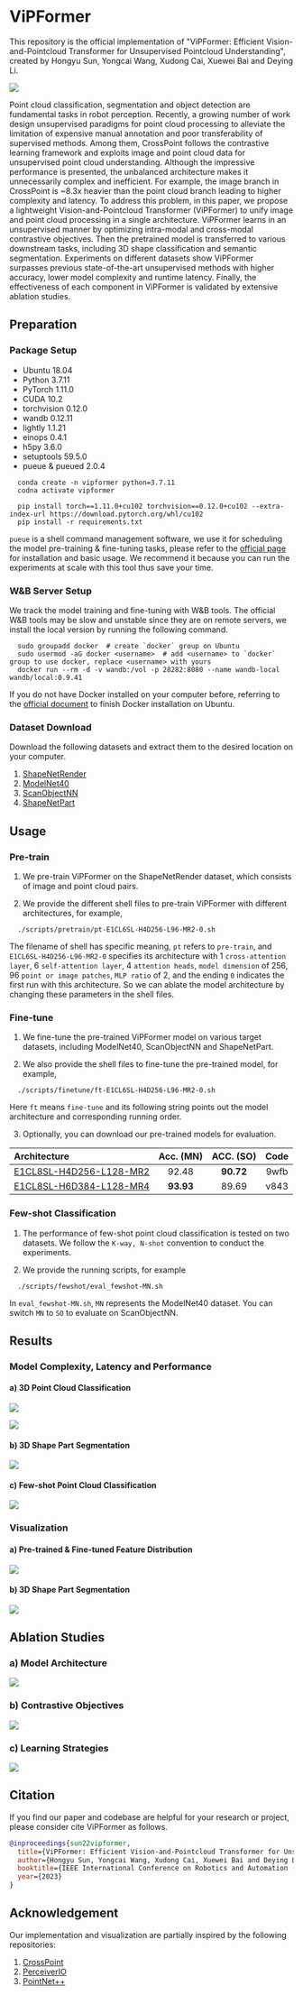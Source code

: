 # ViPFormer
This repository is the official implementation of "ViPFormer: Efficient Vision-and-Pointcloud Transformer for Unsupervised Pointcloud Understanding",
created by Hongyu Sun, Yongcai Wang, Xudong Cai, Xuewei Bai and Deying Li. 

![](assets/architecture.png)

Point cloud classification, segmentation and object detection are fundamental tasks in robot perception. 
Recently, a growing number of work design unsupervised paradigms for point cloud processing to alleviate the limitation of 
expensive manual annotation and poor transferability of supervised methods. 
Among them, CrossPoint follows the contrastive learning framework and exploits 
image and point cloud data for unsupervised point cloud understanding. Although the impressive performance is presented, 
the unbalanced architecture makes it unnecessarily complex and inefficient. 
For example, the image branch in CrossPoint is ~8.3x heavier than the point cloud branch leading to higher 
complexity and latency. To address this problem, in this paper, we propose a lightweight Vision-and-Pointcloud Transformer (ViPFormer) 
to unify image and point cloud processing in a single architecture. ViPFormer learns in an unsupervised manner by optimizing 
intra-modal and cross-modal contrastive objectives. Then the pretrained model is transferred to 
various downstream tasks, including 3D shape classification and semantic segmentation. 
Experiments on different datasets show ViPFormer surpasses previous state-of-the-art unsupervised methods with higher accuracy, 
lower model complexity and runtime latency. Finally, the effectiveness of each component in ViPFormer is validated by
extensive ablation studies.

## Preparation
### Package Setup
* Ubuntu 18.04
* Python 3.7.11
* PyTorch 1.11.0
* CUDA 10.2
* torchvision 0.12.0
* wandb 0.12.11
* lightly 1.1.21
* einops 0.4.1
* h5py 3.6.0
* setuptools 59.5.0
* pueue & pueued 2.0.4

```shell
  conda create -n vipformer python=3.7.11
  codna activate vipformer

  pip install torch==1.11.0+cu102 torchvision==0.12.0+cu102 --extra-index-url https://download.pytorch.org/whl/cu102
  pip install -r requirements.txt
```

`pueue` is a shell command management software, we use it for scheduling the model pre-training & fine-tuning tasks, please refer to the [official page](https://github.com/Nukesor/pueue) for installation and basic usage. 
We recommend it because you can run the experiments at scale with this tool thus save your time. 

### W&B Server Setup
We track the model training and fine-tuning with W&B tools. The official W&B tools may be slow and unstable since 
they are on remote servers, we install the local version by running the following command. 

```shell
  sudo groupadd docker  # create `docker` group on Ubuntu
  sudo usermod -aG docker <username>  # add <username> to `docker` group to use docker, replace <username> with yours
  docker run --rm -d -v wandb:/vol -p 28282:8080 --name wandb-local wandb/local:0.9.41
```

If you do not have Docker installed on your computer before, referring to the [official document](https://docs.docker.com/engine/install/ubuntu/) to finish Docker installation on Ubuntu.

### Dataset Download
Download the following datasets and extract them to the desired location on your computer. 
1. [ShapeNetRender](https://drive.google.com/file/d/1F9XIhF1qngLt-GtdnOnXiTsXH84YtrbC/view?usp=sharing)
2. [ModelNet40](https://drive.google.com/file/d/15lmtRaHvVIPLOp_o7rms8e6VQp_en8WF/view?usp=sharing)
3. [ScanObjectNN](https://drive.google.com/file/d/15lmtRaHvVIPLOp_o7rms8e6VQp_en8WF/view?usp=sharing)
4. [ShapeNetPart](https://drive.google.com/file/d/15lmtRaHvVIPLOp_o7rms8e6VQp_en8WF/view?usp=sharing)

## Usage
### Pre-train 
1. We pre-train ViPFormer on the ShapeNetRender dataset, which consists of image and point cloud pairs.

2. We provide the different shell files to pre-train ViPFormer with different architectures, for 
example, 

```shell
  ./scripts/pretrain/pt-E1CL6SL-H4D256-L96-MR2-0.sh
```
The filename of shell has specific meaning, `pt` refers to `pre-train`, and `E1CL6SL-H4D256-L96-MR2-0` specifies its architecture with 1 `cross-attention layer`, 6 `self-attention layer`, 4 `attention heads`, `model dimension` of 256, 96 `point or image patches`, `MLP ratio` of 2, and the ending `0` indicates the first run with this architecture. So we can ablate the model architecture by changing these parameters in the shell files. 


### Fine-tune 
1. We fine-tune the pre-trained ViPFormer model on various target datasets, including 
ModelNet40, ScanObjectNN and ShapeNetPart. 

2. We also provide the shell files to fine-tune the pre-trained model, for example, 

```
  ./scripts/finetune/ft-E1CL6SL-H4D256-L96-MR2-0.sh
```
Here `ft` means `fine-tune` and its following string points out the model architecture and corresponding running order.

3. Optionally, you can download our pre-trained models for evaluation.

| Architecture      | Acc. (MN) | ACC. (SO) | Code |
| :----------- | :-----------: | :-----------: | :-----------: |
| [E1CL8SL-H4D256-L128-MR2]( https://pan.baidu.com/s/1669S-tUXOgtdBwMOdoNhcQ?pwd=9wfb) | 92.48 | **90.72** | 9wfb |
| [E1CL8SL-H6D384-L128-MR4](https://pan.baidu.com/s/1zcsOpd2m5MHVr7AicLj9Ug?pwd=v843) | **93.93** | 89.69 | v843 |

### Few-shot Classification
1. The performance of few-shot point cloud classification is tested on two datasets. We follow the `K-way, N-shot` convention to conduct the experiments.

2. We provide the running scripts, for example

```
  ./scripts/fewshot/eval_fewshot-MN.sh
```

In `eval_fewshot-MN.sh`, `MN` represents the ModelNet40 dataset. You can switch `MN` to `SO` to evaluate on ScanObjectNN.

## Results
### Model Complexity, Latency and Performance
#### a) 3D Point Cloud Classification
![](assets/tab1.png)

![](assets/tab2.png)

#### b) 3D Shape Part Segmentation
![](assets/tab3.png)

#### c) Few-shot Point Cloud Classification
![](assets/tab4.png)

### Visualization
#### a) Pre-trained & Fine-tuned Feature Distribution
![](assets/feature_distribution.png)

#### b) 3D Shape Part Segmentation
![](assets/partseg.png)

## Ablation Studies
### a) Model Architecture
![](assets/tab5.png)

### b) Contrastive Objectives
![](assets/tab6.png)

### c) Learning Strategies
![](assets/tab7.png)

## Citation
If you find our paper and codebase are helpful for your research or project, please consider cite ViPFormer as follows.
```bibtex
@inproceedings{sun22vipformer,
  title={ViPFormer: Efficient Vision-and-Pointcloud Transformer for Unsupervised Pointcloud Understanding},
  author={Hongyu Sun, Yongcai Wang, Xudong Cai, Xuewei Bai and Deying Li},
  booktitle={IEEE International Conference on Robotics and Automation (ICRA)},
  year={2023}
}
```

## Acknowledgement
Our implementation and visualization are partially inspired by the following repositories:  
1. [CrossPoint](https://github.com/MohamedAfham/CrossPoint)
2. [PerceiverIO](https://github.com/krasserm/perceiver-io)
3. [PointNet++](https://github.com/yanx27/Pointnet_Pointnet2_pytorch)